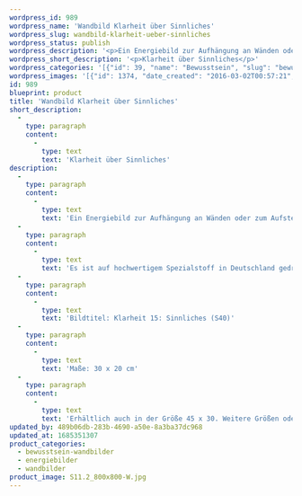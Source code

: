 ```yaml
---
wordpress_id: 989
wordpress_name: 'Wandbild Klarheit über Sinnliches'
wordpress_slug: wandbild-klarheit-ueber-sinnliches
wordpress_status: publish
wordpress_description: '<p>Ein Energiebild zur Aufhängung an Wänden oder zum Aufstellen im Raum mit einem aktivierbaren Informationsfeld zu: Klarheit - Sinnliches  - Sinnlichkeit: Gewinnung von Klarheit für Sinnlichkeit, sinnliche Wahrnehmung und für das Erleben mit den uns zur Verfügung stehenden Sinnen</p><p>Es ist auf hochwertigem Spezialstoff in Deutschland gedruckt und sorgfältig in Handarbeit auf Holzkeilrahmen aufgezogen. Laut Herstellerangaben ist der farbintensive Druck 70 Jahre lichtecht, waschbar und in einem umweltorientierten Verfahren hergestellt. Der Oberstoff ist mit einer Spezialbeschichtung unterfüttert, so dass, bei Aufhängung an der Wand, der rückseitige Holzrahmen auch bei hellen Farben unsichtbar ist.</p><p>Bildtitel: Klarheit 15: Sinnliches (S40)</p><p>Maße: 30 x 20 cm</p><p>Erhältlich auch in der Größe 45 x 30. Weitere Größen oder andere Seitenverhältnisse, sind bis 200 cm individuell für Sie innerhalb weniger Tage herstellbar. Bitte kontaktieren Sie uns hierfür unter <a href="mailto:info@elvedenverlag.de">info@elvedenverlag.de</a>.</p><p><a href="https://my.feenbaum.de/anwendung-energie-wandbilder/">Anwendungshinweise</a>      <a href="https://my.feenbaum.de/produktinformation-wandbilder/">Produktinformationen</a></p>'
wordpress_short_description: '<p>Klarheit über Sinnliches</p>'
wordpress_categories: '[{"id": 39, "name": "Bewusstsein", "slug": "bewusstsein-wandbilder"}, {"id": 22, "name": "Energiebilder", "slug": "energiebilder"}, {"id": 24, "name": "Wandbilder", "slug": "wandbilder"}]'
wordpress_images: '[{"id": 1374, "date_created": "2016-03-02T00:57:21", "date_created_gmt": "2016-03-01T22:57:21", "date_modified": "2016-03-02T00:57:21", "date_modified_gmt": "2016-03-01T22:57:21", "src": "https://my.feenbaum.de/wp-content/uploads/2016/03/S11.2_800x800-W.jpg", "name": "S11.2_800x800-W", "alt": ""}]'
id: 989
blueprint: product
title: 'Wandbild Klarheit über Sinnliches'
short_description:
  -
    type: paragraph
    content:
      -
        type: text
        text: 'Klarheit über Sinnliches'
description:
  -
    type: paragraph
    content:
      -
        type: text
        text: 'Ein Energiebild zur Aufhängung an Wänden oder zum Aufstellen im Raum mit einem aktivierbaren Informationsfeld zu: Klarheit - Sinnliches  - Sinnlichkeit: Gewinnung von Klarheit für Sinnlichkeit, sinnliche Wahrnehmung und für das Erleben mit den uns zur Verfügung stehenden Sinnen'
  -
    type: paragraph
    content:
      -
        type: text
        text: 'Es ist auf hochwertigem Spezialstoff in Deutschland gedruckt und sorgfältig in Handarbeit auf Holzkeilrahmen aufgezogen. Laut Herstellerangaben ist der farbintensive Druck 70 Jahre lichtecht, waschbar und in einem umweltorientierten Verfahren hergestellt. Der Oberstoff ist mit einer Spezialbeschichtung unterfüttert, so dass, bei Aufhängung an der Wand, der rückseitige Holzrahmen auch bei hellen Farben unsichtbar ist.'
  -
    type: paragraph
    content:
      -
        type: text
        text: 'Bildtitel: Klarheit 15: Sinnliches (S40)'
  -
    type: paragraph
    content:
      -
        type: text
        text: 'Maße: 30 x 20 cm'
  -
    type: paragraph
    content:
      -
        type: text
        text: 'Erhältlich auch in der Größe 45 x 30. Weitere Größen oder andere Seitenverhältnisse, sind bis 200 cm individuell für Sie innerhalb weniger Tage herstellbar. Bitte kontaktieren Sie uns hierfür unter info@elvedenverlag.de.'
updated_by: 489b06db-283b-4690-a50e-8a3ba37dc968
updated_at: 1685351307
product_categories:
  - bewusstsein-wandbilder
  - energiebilder
  - wandbilder
product_image: S11.2_800x800-W.jpg
---
```

